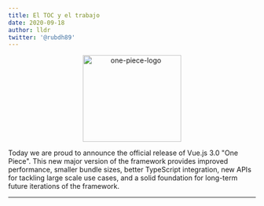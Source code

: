 ```yaml
---
title: El TOC y el trabajo
date: 2020-09-18
author: lldr
twitter: '@rubdh89'
---
```


<p align="center">
  <img width="200" height="177px" src="https://user-images.githubusercontent.com/499550/93624428-53932780-f9ae-11ea-8d16-af949e16a09f.png" alt="one-piece-logo">
</p>

Today we are proud to announce the official release of Vue.js 3.0 "One Piece". This new major version of the framework provides improved performance, smaller bundle sizes, better TypeScript integration, new APIs for tackling large scale use cases, and a solid foundation for long-term future iterations of the framework.

---